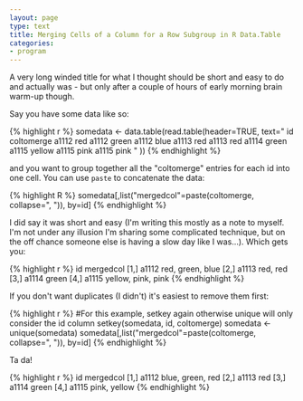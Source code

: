 ```yaml
---
layout: page
type: text
title: Merging Cells of a Column for a Row Subgroup in R Data.Table
categories: 
- program
---
```

A very long winded title for what I thought should be short and easy to do and actually was - but only after a couple of hours of early morning brain warm-up though.

Say you have some data like so:

{% highlight r %}
somedata <- data.table(read.table(header=TRUE, text="
	 id     coltomerge
	a1112      red
	a1112      green
	a1112      blue
	a1113      red
	a1113      red
	a1114      green
	a1115      yellow
	a1115      pink
	a1115      pink
"
))
{% endhighlight %}

and you want to group together all the "coltomerge" entries for each id into one cell. You can use `paste` to concatenate the data:

{% highlight R %}
somedata[,list("mergedcol"=paste(coltomerge, collapse=", ")), by=id]
{% endhighlight %}

I did say it was short and easy (I'm writing this mostly as a note to myself. I'm not under any illusion I'm sharing some complicated technique, but on the off chance someone else is having a slow day like I was...). Which gets you:

{% highlight r %}
        id          mergedcol
[1,] a1112   red, green, blue
[2,] a1113           red, red
[3,] a1114              green
[4,] a1115 yellow, pink, pink
{% endhighlight %}

If you don't want duplicates (I didn't) it's easiest to remove them first:

{% highlight r %}
#For this example, setkey again otherwise unique will only consider the id column
setkey(somedata, id, coltomerge) 
somedata <- unique(somedata)
somedata[,list("mergedcol"=paste(coltomerge, collapse=", ")), by=id]
{% endhighlight %}

Ta da!

{% highlight r %}
        id        mergedcol
[1,] a1112 blue, green, red
[2,] a1113              red
[3,] a1114            green
[4,] a1115     pink, yellow
{% endhighlight %}

